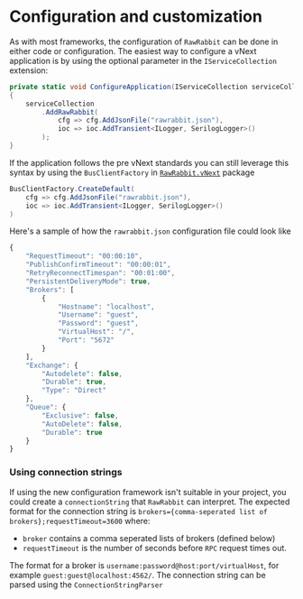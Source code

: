 # Configuration and customization
As with most frameworks, the configuration of `RawRabbit` can be done in either code or configuration. The easiest way to configure a vNext application is by using the optional parameter in the `IServiceCollection` extension:

```csharp
private static void ConfigureApplication(IServiceCollection serviceCollection)
{
	serviceCollection
		.AddRawRabbit(
			cfg => cfg.AddJsonFile("rawrabbit.json"),
			ioc => ioc.AddTransient<ILogger, SerilogLogger>()
		);
}
```
If the application follows the pre vNext standards you can still leverage this syntax by using the `BusClientFactory` in [`RawRabbit.vNext`](https://www.nuget.org/packages/RawRabbit.vNext/) package

```csharp
BusClientFactory.CreateDefault(
	cfg => cfg.AddJsonFile("rawrabbit.json"),
	ioc => ioc.AddTransient<ILogger, SerilogLogger>()
)
```
Here's a sample of how the `rawrabbit.json` configuration file could look like
```js
{
	"RequestTimeout": "00:00:10",
	"PublishConfirmTimeout": "00:00:01",
	"RetryReconnectTimespan": "00:01:00",
	"PersistentDeliveryMode": true,
	"Brokers": [
		{
			"Hostname": "localhost",
			"Username": "guest",
			"Password": "guest",
			"VirtualHost": "/",
			"Port": "5672"
		}
	],
	"Exchange": {
		"Autodelete": false,
		"Durable": true,
		"Type": "Direct"
	},
	"Queue": {
		"Exclusive": false,
		"AutoDelete": false,
		"Durable": true
	}
}
```

### Using connection strings
If using the new configuration framework isn't suitable in your project, you could create a `connectionString` that `RawRabbit` can interpret.  The expected format for the connection string is `brokers={comma-seperated list of brokers};requestTimeout=3600`
where:

* `broker` contains a comma seperated lists of brokers (defined below)
* `requestTimeout` is the number of seconds before `RPC` request times out.

The format for a broker is `username:password@host:port/virtualHost`, for example `guest:guest@localhost:4562/`. The connection string can be parsed using the `ConnectionStringParser`